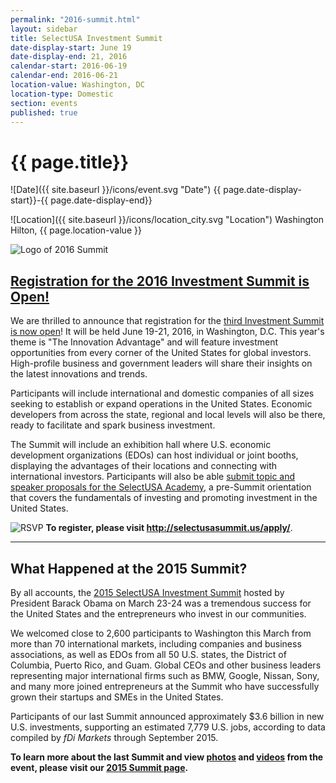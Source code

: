 ```yaml
---
permalink: "2016-summit.html"
layout: sidebar
title: SelectUSA Investment Summit
date-display-start: June 19
date-display-end: 21, 2016
calendar-start: 2016-06-19
calendar-end: 2016-06-21
location-value: Washington, DC
location-type: Domestic
section: events
published: true
---
```


# {{ page.title}}

![Date]({{ site.baseurl }}/icons/event.svg "Date") {{ page.date-display-start}}-{{ page.date-display-end}}

![Location]({{ site.baseurl }}/icons/location_city.svg "Location") Washington Hilton, {{ page.location-value }}

![Logo of 2016 Summit]({{site.baseurl}}/images/susa_summit_with_date.jpg )

## [Registration for the 2016 Investment Summit is Open!](http://selectusasummit.us/)

We are thrilled to announce that registration for the <a target="_blank" href="http://selectusasummit.us/">third Investment Summit is now open</a>! It will be held June 19-21, 2016, in Washington, D.C. This year's theme is "The Innovation Advantage" and will feature investment opportunities from every corner of the United States for global investors. High-profile business and government leaders will share their insights on the latest innovations and trends.

Participants will include international and domestic companies of all sizes seeking to establish or expand operations in the United States. Economic developers from across the state, regional and local levels will also be there, ready to facilitate and spark business investment. 

The Summit will include an exhibition hall where U.S. economic development organizations (EDOs) can host individual or joint booths, displaying the advantages of their locations and connecting with international investors. Participants will also be able <a target="_blank" href="http://selectusasummit.us/summit-academy-program/">submit topic and speaker proposals for the SelectUSA Academy</a>, a pre-Summit orientation that covers the fundamentals of investing and promoting investment in the United States. 

![RSVP](https://google.github.io/material-design-icons/content/svg/design/ic_send_24px.svg "RSVP") 
 <strong>To register, please visit <a target="_blank" href="http://selectusasummit.us/apply/">http://selectusasummit.us/apply/</a></strong>.

-------

## What Happened at the 2015 Summit?

By all accounts, the <a target="_blank" href="http://selectusa.commerce.gov/2015-summit.html">2015 SelectUSA Investment Summit</a> hosted by President Barack Obama on March 23-24 was a tremendous success for the United States and the entrepreneurs who invest in our communities.

We welcomed close to 2,600 participants to Washington this March from more than 70 international markets, including companies and business associations, as well as EDOs from all 50 U.S. states, the District of Columbia, Puerto Rico, and Guam. Global CEOs and other business leaders representing major international firms such as BMW, Google, Nissan, Sony, and many more joined entrepreneurs at the Summit who have successfully grown their startups and SMEs in the United States.

Participants of our last Summit announced approximately $3.6 billion in new U.S. investments, supporting an estimated 7,779 U.S. jobs, according to data compiled by *fDi Markets* through September 2015.

**To learn more about the last Summit and view <a target="_blank" href="http://selectusa.commerce.gov/2015-summit/day-one-photos.html">photos</a> and <a target="_blank" href="http://selectusa.commerce.gov/2015-summit/plenary-session-videos.html">videos</a> from the event, please visit our <a target="_blank" href="http://selectusa.commerce.gov/2015-summit.html">2015 Summit page</a>.**
